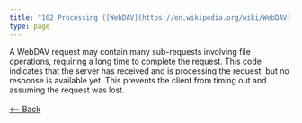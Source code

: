 ```yaml
---
title: "102 Processing ([WebDAV](https://en.wikipedia.org/wiki/WebDAV); RFC 2518)"
type: page
---
```

A WebDAV request may contain many sub-requests involving file operations, requiring a long time to complete the request. This code indicates that the server has received and is processing the request, but no response is available yet. This prevents the client from timing out and assuming the request was lost.<br /><br />[<-- Back](../../)